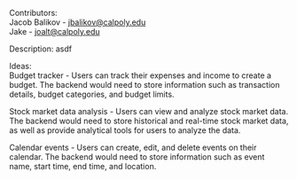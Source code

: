 Contributors:  
Jacob Balikov - jbalikov@calpoly.edu  
Jake - joalt@calpoly.edu

Description: asdf

Ideas:  
Budget tracker - Users can track their expenses and income to create a budget. The backend would need to store information such as transaction details, budget categories, and budget limits.

Stock market data analysis - Users can view and analyze stock market data. The backend would need to store historical and real-time stock market data, as well as provide analytical tools for users to analyze the data.

Calendar events - Users can create, edit, and delete events on their calendar. The backend would need to store information such as event name, start time, end time, and location.
